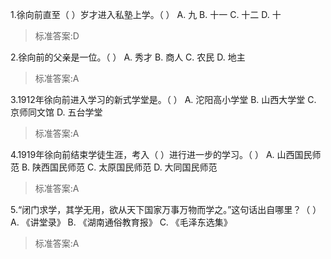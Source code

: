 1.徐向前直至（  ）岁才进入私塾上学。（ ）
  A. 九  B. 十一  C. 十二  D. 十
>标准答案:D
 
2.徐向前的父亲是一位。（ ）
  A. 秀才  B. 商人  C. 农民  D. 地主
>标准答案:A
 
3.1912年徐向前进入学习的新式学堂是。（ ）
  A. 沱阳高小学堂  B. 山西大学堂  C. 京师同文馆  D. 五台学堂
>标准答案:A
 
4.1919年徐向前结束学徒生涯，考入（  ）进行进一步的学习。（ ）
  A. 山西国民师范  B. 陕西国民师范  C. 太原国民师范  D. 大同国民师范
>标准答案:A
 
5.“闭门求学，其学无用，欲从天下国家万事万物而学之。”这句话出自哪里？（ ）
  A. 《讲堂录》  B. 《湖南通俗教育报》  C. 《毛泽东选集》
>标准答案:A
 
